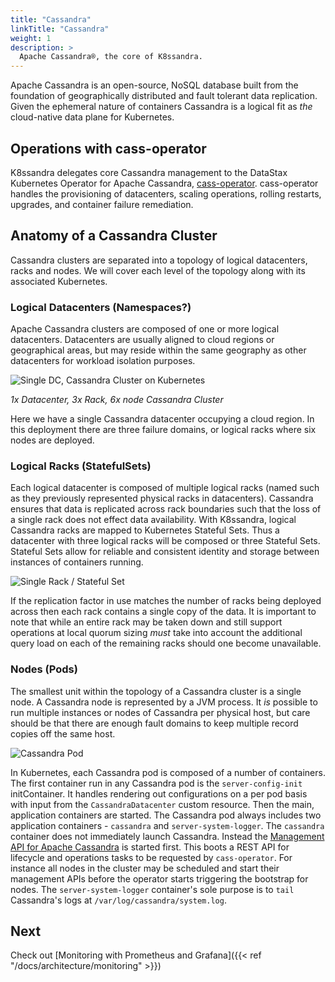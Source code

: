 ```yaml
---
title: "Cassandra"
linkTitle: "Cassandra"
weight: 1
description: >
  Apache Cassandra®, the core of K8ssandra.
---
```


 Apache Cassandra is an open-source, NoSQL database built from the foundation of geographically distributed and fault tolerant data replication. Given the ephemeral nature of containers Cassandra is a logical fit as _the_ cloud-native data plane for Kubernetes. 

## Operations with cass-operator

K8ssandra delegates core Cassandra management to the DataStax Kubernetes Operator for Apache Cassandra, [cass-operator](https://github.com/datastax/cass-operator). cass-operator handles the provisioning of datacenters, scaling operations, rolling restarts, upgrades, and container failure remediation.

## Anatomy of a Cassandra Cluster

 Cassandra clusters are separated into a topology of logical datacenters, racks and nodes. We will cover each level of the topology along with its associated Kubernetes.

### Logical Datacenters (Namespaces?)

Apache Cassandra clusters are composed of one or more logical datacenters. Datacenters are usually aligned to cloud regions or geographical areas, but may reside within the same geography as other datacenters for workload isolation purposes.

![Single DC, Cassandra Cluster on Kubernetes](cassandra-bootstrap-5.png)

_1x Datacenter, 3x Rack, 6x node Cassandra Cluster_

Here we have a single Cassandra datacenter occupying a cloud region. In this deployment there are three failure domains, or logical racks where six nodes are deployed.

### Logical Racks (StatefulSets)

Each logical datacenter is composed of multiple logical racks (named such as they previously represented physical racks in datacenters). Cassandra ensures that data is replicated across rack boundaries such that the loss of a single rack does not effect data availability. With K8ssandra, logical Cassandra racks are mapped to Kubernetes Stateful Sets. Thus a datacenter with three logical racks will be composed or three Stateful Sets. Stateful Sets allow for reliable and consistent identity and storage between instances of containers running.

![Single Rack / Stateful Set](cassandra-rack.png)

If the replication factor in use matches the number of racks being deployed across then each rack contains a single copy of the data. It is important to note that while an entire rack may be taken down and still support operations at local quorum sizing _must_ take into account the additional query load on each of the remaining racks should one become unavailable.

### Nodes (Pods)

The smallest unit within the topology of a Cassandra cluster is a single node. A Cassandra node is represented by a JVM process. It _is_ possible to run multiple instances or nodes of Cassandra per physical host, but care should be that there are enough fault domains to keep multiple record copies off the same host.

![Cassandra Pod](cassandra-pod.png)

In Kubernetes, each Cassandra pod is composed of a number of containers. The first container run in any Cassandra pod is the `server-config-init` initContainer. It handles rendering out configurations on a per pod basis with input from the `CassandraDatacenter` custom resource. Then the main, application containers are started. The Cassandra pod always includes two application containers - `cassandra` and `server-system-logger`. The `cassandra` container does not immediately launch Cassandra. Instead the [Management API for Apache Cassandra](https://github.com/datastax/management-api-for-apache-cassandra) is started first. This boots a REST API for lifecycle and operations tasks to be requested by `cass-operator`. For instance all nodes in the cluster may be scheduled and start their management APIs before the operator starts triggering the bootstrap for nodes. The `server-system-logger` container's sole purpose is to `tail` Cassandra's logs at `/var/log/cassandra/system.log`.

## Next

Check out [Monitoring with Prometheus and Grafana]({{< ref "/docs/architecture/monitoring" >}})

